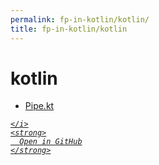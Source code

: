 ```yaml
---
permalink: fp-in-kotlin/kotlin/
title: fp-in-kotlin/kotlin
---
```


# kotlin
<ul>
  <li>
    <a href="Pipe.kt">
      Pipe.kt
    </a>
  </li>
</ul>
<div class="social open-gh-btn my-4">
  <a class="btn btn-github" href="https://github.com/tobiasbriones/blog/tree/main/swe/lang/fp/kotlin/fp-in-kotlin/kotlin" target="_blank">
    <i class="fab fa-github">
      
    </i>
    <strong>
      Open in GitHub
    </strong>
  </a>
</div>